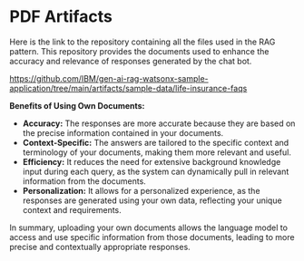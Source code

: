 # PDF Artifacts

Here is the link to the repository containing all the files used in the RAG pattern. This repository provides the documents used to enhance the accuracy and relevance of responses generated by the chat bot.

https://github.com/IBM/gen-ai-rag-watsonx-sample-application/tree/main/artifacts/sample-data/life-insurance-faqs

**Benefits of Using Own Documents:**
* **Accuracy:** The responses are more accurate because they are based on the precise information contained in your documents.
* **Context-Specific:** The answers are tailored to the specific context and terminology of your documents, making them more relevant and useful.
* **Efficiency:** It reduces the need for extensive background knowledge input during each query, as the system can dynamically pull in relevant information from the documents.
* **Personalization:** It allows for a personalized experience, as the responses are generated using your own data, reflecting your unique context and requirements.

In summary, uploading your own documents allows the language model to access and use specific information from those documents, leading to more precise and contextually appropriate responses.

